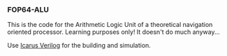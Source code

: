 ### FOP64-ALU

This is the code for the Arithmetic Logic Unit of a theoretical navigation oriented processor. Learning purposes only! It doesn't do much anyway...

Use [Icarus Verilog](https://steveicarus.github.io/iverilog/) for the building and simulation.
